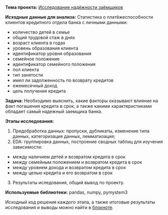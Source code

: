 **Тема проекта:** [Исследование надёжности заёмщиков](https://clck.ru/Y8vY8)

**Исходные данные для анализа:** Статистика о платёжеспособности клиентов кредитного отдела банка с личными данными:

- количество детей в семье
- общий трудовой стаж в днях
- возраст клиента в годах
- уровень образования клиента
- идентификатор уровня образования
- семейное положение
- идентификатор семейного положения
- пол клиента
- тип занятости
- имел ли задолженность по возврату кредитов
- ежемесячный доход
- цель получения кредита

**Задача:** Необходимо выяснить, какие факторы оказывают влияние на факт погашения кредита в срок, а также какими характеристиками обладает самый надежный заемщика банка.

**Этапы исследования:**
1. Предобработка данных: пропуски, дубликаты, изменение типа данных, категоризация данных, лемматизация;
2. EDA: группировка данных, построение сводных таблиц для изучения зависимости:
  - между наличием детей и возвратом кредита в срок
  - между семейным положением и возвратом кредита в срок
  - между уровнем дохода и возвратом кредита в срок
  - между целью кредита и его возвратом в срок
3. Результаты иследования, общий вывод по проекту.

**Используемые библиотеки:** pandas, numpy, pymystem3

Исходный код решения каждого этапа, а также итоговые результаты исследования и выводы можно найти в [блокноте](https://clck.ru/Y8vY8).
